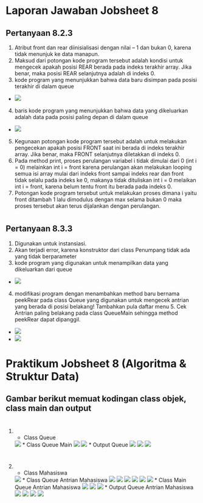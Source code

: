 # Laporan Jawaban Jobsheet 8 
## Pertanyaan 8.2.3
1.	Atribut front dan rear diinisialisasi dengan nilai – 1 dan bukan 0, karena tidak menunjuk ke data manapun.
2.	Maksud dari potongan kode program tersebut adalah kondisi untuk mengecek apakah posisi REAR berada pada indeks terakhir array. Jika benar, maka posisi REAR selanjutnya adalah di indeks 0.
3.	 kode program yang menunjukkan bahwa 
data baru disimpan pada posisi terakhir di dalam queue
* <img src="./ss/823.3.png">
4.	 baris kode program yang menunjukkan bahwa 
data yang dikeluarkan adalah data pada posisi paling depan di dalam queue
* <img src="./ss/823.4.png">
5.	Kegunaan potongan kode program tersebut adalah untuk melakukan pengecekan apakah posisi FRONT saat ini berada di indeks terakhir array. Jika benar, maka FRONT selanjutnya diletakkan di indeks 0.
6.	Pada method print, proses perulangan variabel i tidak dimulai dari 0 (int i = 0) melainkan int i = front karena perulangan akan melakukan looping semua isi array mulai dari indeks front sampai indeks rear dan front tidak selalu pada indeks ke 0, makanya tidak dituliskan int i = 0 melaikan int i = front, karena belum tentu front itu berada pada indeks 0.
7.	Potongan kode program tersebut untuk melakukan proses dimana i yaitu front ditambah 1 lalu dimodulus dengan max selama bukan 0 maka proses tersebut akan terus dijalankan dengan perulangan.
#
## Pertanyaan 8.3.3
1.	Digunakan untuk instansiasi.
2.	Akan terjadi error, karena konstruktor dari class Penumpang tidak ada yang tidak berparameter
3.	 kode program yang digunakan untuk menampilkan data yang dikeluarkan dari queue
* <img src="./ss/833.3.png">
4.	 modifikasi program dengan menambahkan method baru bernama peekRear pada class 
Queue yang digunakan untuk mengecek antrian yang berada di posisi belakang! Tambahkan pula 
daftar menu 5. Cek Antrian paling belakang pada class QueueMain sehingga method peekRear 
dapat dipanggil.
* <img src="./ss/833.5.1.png">
* <img src="./ss/833.5.2.png">
#
# Praktikum Jobsheet 8 (Algoritma & Struktur Data)
## Gambar berikut memuat kodingan class objek, class main dan output
#
1. * Class Queue
    <img src="./ss/No1.Queue.png">
    * Class Queue Main
    <img src="./ss/No1.MainQueue1.png">
    <img src="./ss/No1.MainQueue2.png">
    * Output Queue
    <img src="./ss/Output1.1.png">
    <img src="./ss/Output1.2.png">
    <img src="./ss/Output1.3.png">
#
2. * Class Mahasiswa
    <img src="./ss/No2.Mahasiswa.png">
    * Class Queue Antrian Mahasiswa
    <img src="./ss/No2.Queue1.png">
    <img src="./ss/No2.Queue2.png">
    <img src="./ss/No2.Queue3.png">
    <img src="./ss/No2.Queue4.png">
    <img src="./ss/No2.Queue5.png">
    <img src="./ss/No2.Queue6.png">
    * Class Main Queue Antrian Mahasiswa
    <img src="./ss/No2.Main1.png">
    <img src="./ss/No2.Main2.png">
    <img src="./ss/No2.Main3.png">
    * Output Queue Antrian Mahasiswa
    <img src="./ss/Output2.1.png">
    <img src="./ss/Output2.2.png">
    <img src="./ss/Output2.3.png">
    <img src="./ss/Output2.4.png">
#